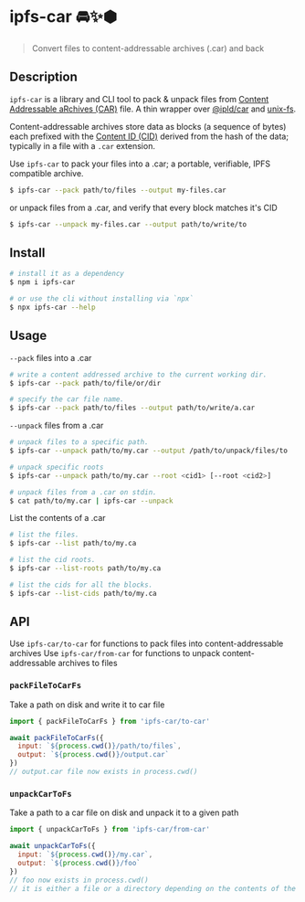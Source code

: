 # ipfs-car 🚘✨⬢

> Convert files to content-addressable archives (.car) and back

## Description

`ipfs-car` is a library and CLI tool to pack & unpack files from [Content Addressable aRchives (CAR)](https://github.com/ipld/specs/blob/master/block-layer/content-addressable-archives.md) file. A thin wrapper over [@ipld/car](https://github.com/ipld/js-car) and [unix-fs](https://github.com/ipfs/js-ipfs-unixfs).

Content-addressable archives store data as blocks (a sequence of bytes) each prefixed with the [Content ID (CID)](https://docs.ipfs.io/concepts/content-addressing/) derived from the hash of the data; typically in a file with a `.car` extension.

Use `ipfs-car` to pack your files into a .car; a portable, verifiable, IPFS compatible archive.

```sh
$ ipfs-car --pack path/to/files --output my-files.car
```

or unpack files from a .car, and verify that every block matches it's CID

```sh
$ ipfs-car --unpack my-files.car --output path/to/write/to
```

## Install

```sh
# install it as a dependency
$ npm i ipfs-car

# or use the cli without installing via `npx`
$ npx ipfs-car --help
```

## Usage

`--pack` files into a .car

```sh
# write a content addressed archive to the current working dir.
$ ipfs-car --pack path/to/file/or/dir

# specify the car file name.
$ ipfs-car --pack path/to/files --output path/to/write/a.car
```

`--unpack` files from a .car

```sh
# unpack files to a specific path.
$ ipfs-car --unpack path/to/my.car --output /path/to/unpack/files/to

# unpack specific roots
$ ipfs-car --unpack path/to/my.car --root <cid1> [--root <cid2>]

# unpack files from a .car on stdin.
$ cat path/to/my.car | ipfs-car --unpack
```

List the contents of a .car

```sh
# list the files.
$ ipfs-car --list path/to/my.ca

# list the cid roots.
$ ipfs-car --list-roots path/to/my.ca

# list the cids for all the blocks.
$ ipfs-car --list-cids path/to/my.ca
```

## API

Use `ipfs-car/to-car` for functions to pack files into content-addressable archives
Use `ipfs-car/from-car` for functions to unpack content-addressable archives to files

### `packFileToCarFs`

Take a path on disk and write it to car file

```js
import { packFileToCarFs } from 'ipfs-car/to-car'

await packFileToCarFs({
  input: `${process.cwd()}/path/to/files`,
  output: `${process.cwd()}/output.car`
})
// output.car file now exists in process.cwd()
```

### `unpackCarToFs`

Take a path to a car file on disk and unpack it to a given path

```js
import { unpackCarToFs } from 'ipfs-car/from-car'

await unpackCarToFs({
  input: `${process.cwd()}/my.car`,
  output: `${process.cwd()}/foo`
})
// foo now exists in process.cwd()
// it is either a file or a directory depending on the contents of the .car
```
